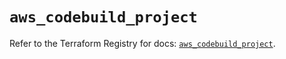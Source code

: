 # `aws_codebuild_project`

Refer to the Terraform Registry for docs: [`aws_codebuild_project`](https://registry.terraform.io/providers/hashicorp/aws/5.99.0/docs/resources/codebuild_project).

